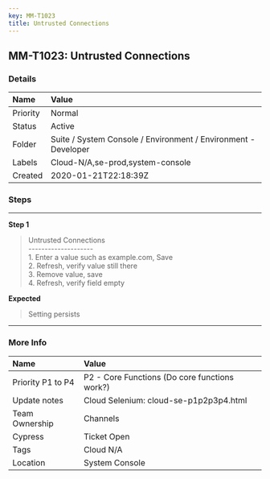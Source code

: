 ```yaml
---
key: MM-T1023
title: Untrusted Connections
---
```


## MM-T1023: Untrusted Connections

### Details

| Name     | Value                                                          |
| :------- | :------------------------------------------------------------- |
| Priority | Normal                                                         |
| Status   | Active                                                         |
| Folder   | Suite / System Console / Environment / Environment - Developer |
| Labels   | Cloud-N/A,se-prod,system-console                               |
| Created  | 2020-01-21T22:18:39Z                                           |

### Steps

<hr/>

**Step 1**

> <article>Untrusted Connections<br />--------------------<br />1. Enter a value such as example.com, Save<br />2. Refresh, verify value still there<br />3. Remove value, save<br />4. Refresh, verify field empty</article>

**Expected**

> <article>Setting persists</article>

<hr/>

### More Info

| Name              | Value                                         |
| :---------------- | :-------------------------------------------- |
| Priority P1 to P4 | P2 - Core Functions (Do core functions work?) |
| Update notes      | Cloud Selenium: cloud-se-p1p2p3p4.html        |
| Team Ownership    | Channels                                      |
| Cypress           | Ticket Open                                   |
| Tags              | Cloud N/A                                     |
| Location          | System Console                                |
